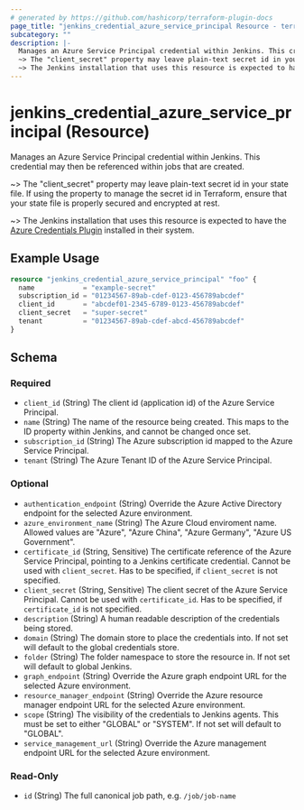 ```yaml
---
# generated by https://github.com/hashicorp/terraform-plugin-docs
page_title: "jenkins_credential_azure_service_principal Resource - terraform-provider-jenkins"
subcategory: ""
description: |-
  Manages an Azure Service Principal credential within Jenkins. This credential may then be referenced within jobs that are created.
  ~> The "client_secret" property may leave plain-text secret id in your state file. If using the property to manage the secret id in Terraform, ensure that your state file is properly secured and encrypted at rest.
  ~> The Jenkins installation that uses this resource is expected to have the Azure Credentials Plugin https://plugins.jenkins.io/azure-credentials/ installed in their system.
---
```


# jenkins_credential_azure_service_principal (Resource)

Manages an Azure Service Principal credential within Jenkins. This credential may then be referenced within jobs that are created.

~> The "client_secret" property may leave plain-text secret id in your state file. If using the property to manage the secret id in Terraform, ensure that your state file is properly secured and encrypted at rest.

~> The Jenkins installation that uses this resource is expected to have the [Azure Credentials Plugin](https://plugins.jenkins.io/azure-credentials/) installed in their system.

## Example Usage

```terraform
resource "jenkins_credential_azure_service_principal" "foo" {
  name            = "example-secret"
  subscription_id = "01234567-89ab-cdef-0123-456789abcdef"
  client_id       = "abcdef01-2345-6789-0123-456789abcdef"
  client_secret   = "super-secret"
  tenant          = "01234567-89ab-cdef-abcd-456789abcdef"
}
```

<!-- schema generated by tfplugindocs -->
## Schema

### Required

- `client_id` (String) The client id (application id) of the Azure Service Principal.
- `name` (String) The name of the resource being created. This maps to the ID property within Jenkins, and cannot be changed once set.
- `subscription_id` (String) The Azure subscription id mapped to the Azure Service Principal.
- `tenant` (String) The Azure Tenant ID of the Azure Service Principal.

### Optional

- `authentication_endpoint` (String) Override the Azure Active Directory endpoint for the selected Azure environment.
- `azure_environment_name` (String) The Azure Cloud enviroment name. Allowed values are "Azure", "Azure China", "Azure Germany", "Azure US Government".
- `certificate_id` (String, Sensitive) The certificate reference of the Azure Service Principal, pointing to a Jenkins certificate credential. Cannot be used with `client_secret`. Has to be specified, if `client_secret` is not specified.
- `client_secret` (String, Sensitive) The client secret of the Azure Service Principal. Cannot be used with `certificate_id`. Has to be specified, if `certificate_id` is not specified.
- `description` (String) A human readable description of the credentials being stored.
- `domain` (String) The domain store to place the credentials into. If not set will default to the global credentials store.
- `folder` (String) The folder namespace to store the resource in. If not set will default to global Jenkins.
- `graph_endpoint` (String) Override the Azure graph endpoint URL for the selected Azure environment.
- `resource_manager_endpoint` (String) Override the Azure resource manager endpoint URL for the selected Azure environment.
- `scope` (String) The visibility of the credentials to Jenkins agents. This must be set to either "GLOBAL" or "SYSTEM". If not set will default to "GLOBAL".
- `service_management_url` (String) Override the Azure management endpoint URL for the selected Azure environment.

### Read-Only

- `id` (String) The full canonical job path, e.g. `/job/job-name`
